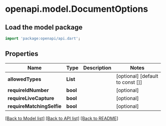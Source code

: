 # openapi.model.DocumentOptions

## Load the model package
```dart
import 'package:openapi/api.dart';
```

## Properties
Name | Type | Description | Notes
------------ | ------------- | ------------- | -------------
**allowedTypes** | **List<String>** |  | [optional] [default to const []]
**requireIdNumber** | **bool** |  | [optional] 
**requireLiveCapture** | **bool** |  | [optional] 
**requireMatchingSelfie** | **bool** |  | [optional] 

[[Back to Model list]](../README.md#documentation-for-models) [[Back to API list]](../README.md#documentation-for-api-endpoints) [[Back to README]](../README.md)


